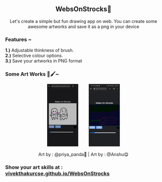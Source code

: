 <h2 align="center">WebsOnStrocks🎨</h2>
<p align="center">Let's create a simple but fun drawing app on web. You can create some awesome artworks and save it as a png in your device</p>
</p>

<h3>Features ~ </h3>
<p><b>1.)</b> Adjustable thinkness of brush.
<br/><b>2.)</b> Selective colour options.
<br/><b>3.)</b> Save your artworks in PNG format</p>


<h3>Some Art Works 🎨🖌️~ </h3>

 <p align="center">

  <img width="100x" height="200px"  src="https://raw.githubusercontent.com/vivekthakurcse/WebsOnStrocks/main/Art%20Works/IMG-20230213-WA0003.jpg">
  <img width="100px" height="200px" style="margin-left:30px" src="https://raw.githubusercontent.com/vivekthakurcse/WebsOnStrocks/main/Art%20Works/IMG-20230213-WA0004.jpg"> 
 </p>

<p align="center"> Art by : @priya_panda🐼  |   Art by : @Anshu😋 </p>



<h3>Show your art skills at : <a href="https://vivekthakurcse.github.io/WebsOnStrocks/">vivekthakurcse.github.io/WebsOnStrocks</h3>
